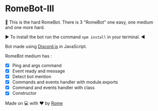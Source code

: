 # RomeBot-III
🚀 This is the hard RomeBot. There is 3 "RomeBot" one easy, one medium and one more hard.

▶️ To install the bot run the command `npm install` in your terminal. ◀️

Bot made using [Discord.js](https://discord.js.org/#/docs/main/stable/general/welcome) in JavaScript.

RomeBot medium has :

- [x] Ping and args command
- [x] Event ready and message
- [x] Detect bot mention
- [x] Commands and events handler with module.exports
- [x] Command and events handler with class
- [x] Constructor

Made on 💻 with ❤️ by [Rome](https://discord.com/users/709481084286533773)
